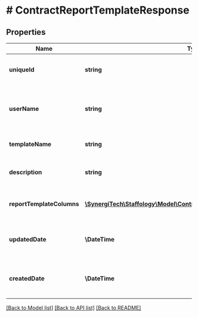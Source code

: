 # # ContractReportTemplateResponse

## Properties

Name | Type | Description | Notes
------------ | ------------- | ------------- | -------------
**uniqueId** | **string** | Unique Id of report template column | [optional]
**userName** | **string** | Name of the user who created the report template | [optional]
**templateName** | **string** | Name of the report template | [optional]
**description** | **string** | Description of the report template | [optional]
**reportTemplateColumns** | [**\SynergiTech\Staffology\Model\ContractReportTemplateColumnResponse[]**](ContractReportTemplateColumnResponse.md) | List of the report template column | [optional]
**updatedDate** | **\DateTime** | Updated date of the report template column | [optional]
**createdDate** | **\DateTime** | Created date of the report template column | [optional]

[[Back to Model list]](../../README.md#models) [[Back to API list]](../../README.md#endpoints) [[Back to README]](../../README.md)
